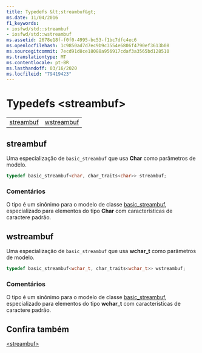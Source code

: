 ```yaml
---
title: Typedefs &lt;streambuf&gt;
ms.date: 11/04/2016
f1_keywords:
- iosfwd/std::streambuf
- iosfwd/std::wstreambuf
ms.assetid: 2678e18f-f0f0-4995-bc53-f1bc7dfc4ec6
ms.openlocfilehash: 1c9850ad7d7ec9b9c3554e6806f4790ef3613b08
ms.sourcegitcommit: 7ecd91d8ce18088a956917cdaf3a3565bd128510
ms.translationtype: MT
ms.contentlocale: pt-BR
ms.lasthandoff: 03/16/2020
ms.locfileid: "79419423"
---
```

# <a name="ltstreambufgt-typedefs"></a>Typedefs &lt;streambuf&gt;

|||
|-|-|
|[streambuf](#streambuf)|[wstreambuf](#wstreambuf)|

## <a name="streambuf"></a>  streambuf

Uma especialização de `basic_streambuf` que usa **Char** como parâmetros de modelo.

```cpp
typedef basic_streambuf<char, char_traits<char>> streambuf;
```

### <a name="remarks"></a>Comentários

O tipo é um sinônimo para o modelo de classe [basic_streambuf](../standard-library/basic-streambuf-class.md), especializado para elementos do tipo **Char** com características de caractere padrão.

## <a name="wstreambuf"></a>  wstreambuf

Uma especialização de `basic_streambuf` que usa **wchar_t** como parâmetros de modelo.

```cpp
typedef basic_streambuf<wchar_t, char_traits<wchar_t>> wstreambuf;
```

### <a name="remarks"></a>Comentários

O tipo é um sinônimo para o modelo de classe [basic_streambuf](../standard-library/basic-streambuf-class.md), especializado para elementos do tipo **wchar_t** com características de caractere padrão.

## <a name="see-also"></a>Confira também

[\<streambuf>](../standard-library/streambuf.md)
